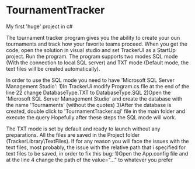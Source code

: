 # TournamentTracker
My first 'huge' project in c# 

The tournament tracker program gives you the ability to create your oun tournaments and track how your favorite teams proceed.
When you get the code, open the solution in visual studio and set TrackerUI as a StartUp project. Run the program.
The program supports two modes SQL mode (With the connection to local SQL server) and TXT mode (Default mode, the text files will be created automatically). 

In order to use the SQL mode you need to have 'Microsoft SQL Server Management Studio':
  1)In TrackerUi modify Program.cs file at the end of the line 22 change DatabaseType.TXT to DatabaseType.SQL 
  2)Open the 'Microsoft SQL Server Management Studio' and create the database with the name 'Tournaments' (without the quotes)
  3)After the database is created, double click to 'TournamentTracker.sql' file in the main folder and execute the query
Hopefully after these steps the SQL mode will work.  

The TXT mode is set by default and ready to launch without any preparations.
All the files are saved in the Project folder (TrackerLibrary\TextFiles). If for any reason you will face the issues with the text files,
most probably, the issue with the relative path that i specified for text files to be saved, in order to fix this bug:
  1)Open the App.config file and at the line 4  change the path of the value="..." to whatever you prefer

